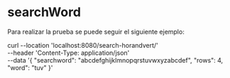 # searchWord

Para realizar la prueba se puede seguir el siguiente ejemplo:

curl --location 'localhost:8080/search-horandvert/' \
--header 'Content-Type: application/json' \
--data '{
"searchword": "abcdefghijklmnopqrstuvwxyzabcdef",
"rows": 4,
"word": "tuv"
}'